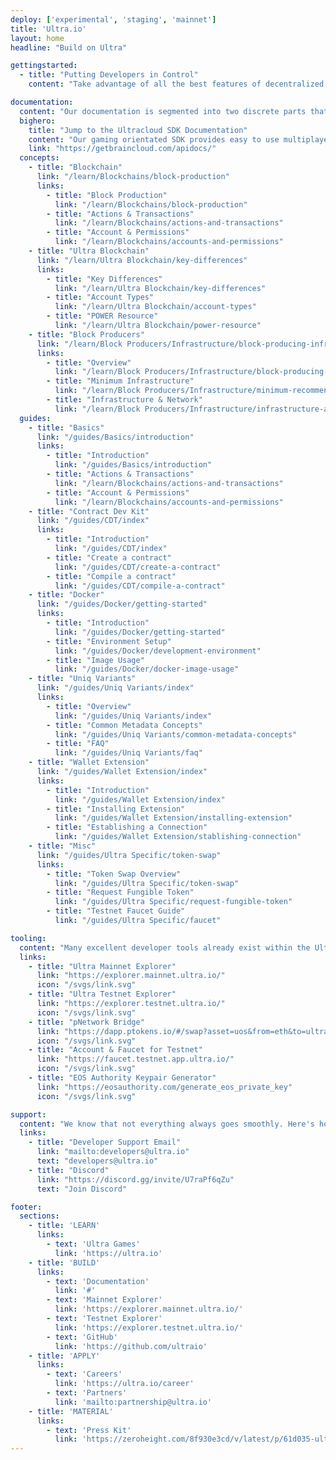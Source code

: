 ```yaml
---
deploy: ['experimental', 'staging', 'mainnet']
title: 'Ultra.io'
layout: home
headline: "Build on Ultra"

gettingstarted:
  - title: "Putting Developers in Control"
    content: "Take advantage of all the best features of decentralized technologies without the downside of high costs, hard on-boarding, and slow networks."

documentation:
  content: "Our documentation is segmented into two discrete parts that cater to your specific developer needs."
  bighero: 
    title: "Jump to the Ultracloud SDK Documentation"
    content: "Our gaming orientated SDK provides easy to use multiplayer, NFTs, inventory management, SSO, and more."
    link: "https://getbraincloud.com/apidocs/"
  concepts:
    - title: "Blockchain"
      link: "/learn/Blockchains/block-production"
      links:
        - title: "Block Production"
          link: "/learn/Blockchains/block-production"
        - title: "Actions & Transactions"
          link: "/learn/Blockchains/actions-and-transactions"
        - title: "Account & Permissions"
          link: "/learn/Blockchains/accounts-and-permissions"
    - title: "Ultra Blockchain"
      link: "/learn/Ultra Blockchain/key-differences"
      links:
        - title: "Key Differences"
          link: "/learn/Ultra Blockchain/key-differences"
        - title: "Account Types"
          link: "/learn/Ultra Blockchain/account-types"
        - title: "POWER Resource"
          link: "/learn/Ultra Blockchain/power-resource"
    - title: "Block Producers"
      link: "/learn/Block Producers/Infrastructure/block-producing-infrastructure"
      links:
        - title: "Overview"
          link: "/learn/Block Producers/Infrastructure/block-producing-infrastructure"
        - title: "Minimum Infrastructure"
          link: "/learn/Block Producers/Infrastructure/minimum-recommended-infrastructure"
        - title: "Infrastructure & Network"
          link: "/learn/Block Producers/Infrastructure/infrastructure-and-network-overview"
  guides:
    - title: "Basics"
      link: "/guides/Basics/introduction"
      links:
        - title: "Introduction"
          link: "/guides/Basics/introduction"
        - title: "Actions & Transactions"
          link: "/learn/Blockchains/actions-and-transactions"
        - title: "Account & Permissions"
          link: "/learn/Blockchains/accounts-and-permissions"
    - title: "Contract Dev Kit"
      link: "/guides/CDT/index"
      links:
        - title: "Introduction"
          link: "/guides/CDT/index"
        - title: "Create a contract"
          link: "/guides/CDT/create-a-contract"
        - title: "Compile a contract"
          link: "/guides/CDT/compile-a-contract"
    - title: "Docker"
      link: "/guides/Docker/getting-started"
      links:
        - title: "Introduction"
          link: "/guides/Docker/getting-started"
        - title: "Environment Setup"
          link: "/guides/Docker/development-environment"
        - title: "Image Usage"
          link: "/guides/Docker/docker-image-usage"
    - title: "Uniq Variants"
      link: "/guides/Uniq Variants/index"
      links:
        - title: "Overview"
          link: "/guides/Uniq Variants/index"
        - title: "Common Metadata Concepts"
          link: "/guides/Uniq Variants/common-metadata-concepts"
        - title: "FAQ"
          link: "/guides/Uniq Variants/faq"
    - title: "Wallet Extension"
      link: "/guides/Wallet Extension/index"
      links:
        - title: "Introduction"
          link: "/guides/Wallet Extension/index"
        - title: "Installing Extension"
          link: "/guides/Wallet Extension/installing-extension"
        - title: "Establishing a Connection"
          link: "/guides/Wallet Extension/stablishing-connection"
    - title: "Misc"
      link: "/guides/Ultra Specific/token-swap"
      links:
        - title: "Token Swap Overview"
          link: "/guides/Ultra Specific/token-swap"
        - title: "Request Fungible Token"
          link: "/guides/Ultra Specific/request-fungible-token"
        - title: "Testnet Faucet Guide"
          link: "/guides/Ultra Specific/faucet"

tooling:
  content: "Many excellent developer tools already exist within the Ultra ecosystem."
  links:
    - title: "Ultra Mainnet Explorer"
      link: "https://explorer.mainnet.ultra.io/"
      icon: "/svgs/link.svg"
    - title: "Ultra Testnet Explorer"
      link: "https://explorer.testnet.ultra.io/"
      icon: "/svgs/link.svg"
    - title: "pNetwork Bridge"
      link: "https://dapp.ptokens.io/#/swap?asset=uos&from=eth&to=ultra"
      icon: "/svgs/link.svg"
    - title: "Account & Faucet for Testnet"
      link: "https://faucet.testnet.app.ultra.io/"
      icon: "/svgs/link.svg"
    - title: "EOS Authority Keypair Generator"
      link: "https://eosauthority.com/generate_eos_private_key"
      icon: "/svgs/link.svg"

support:
  content: "We know that not everything always goes smoothly. Here's how we can help."
  links:
    - title: "Developer Support Email"
      link: "mailto:developers@ultra.io"
      text: "developers@ultra.io"
    - title: "Discord"
      link: "https://discord.gg/invite/U7raPf6qZu"
      text: "Join Discord"

footer:
  sections:
    - title: 'LEARN'
      links:
        - text: 'Ultra Games'
          link: 'https://ultra.io'
    - title: 'BUILD'
      links:
        - text: 'Documentation'
          link: '#'
        - text: 'Mainnet Explorer'
          link: 'https://explorer.mainnet.ultra.io/' 
        - text: 'Testnet Explorer'
          link: 'https://explorer.testnet.ultra.io/'
        - text: 'GitHub'
          link: 'https://github.com/ultraio' 
    - title: 'APPLY'
      links:
        - text: 'Careers'
          link: 'https://ultra.io/career'
        - text: 'Partners'
          link: 'mailto:partnership@ultra.io'
    - title: 'MATERIAL'
      links: 
        - text: 'Press Kit'
          link: 'https://zeroheight.com/8f930e3cd/v/latest/p/61d035-ultra-press-kit/'
---
```


